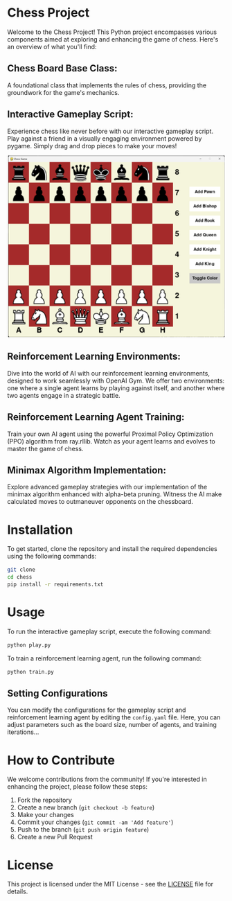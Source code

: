 # Chess Project

Welcome to the Chess Project! This Python project encompasses various components aimed at exploring and enhancing the game of chess. Here's an overview of what you'll find:

## Chess Board Base Class: 
A foundational class that implements the rules of chess, providing the groundwork for the game's mechanics.

## Interactive Gameplay Script: 
Experience chess like never before with our interactive gameplay script. Play against a friend in a visually engaging environment powered by pygame. Simply drag and drop pieces to make your moves!
<center>
<img src="./assets/game.png" alt="menu" width="500">
</center>


## Reinforcement Learning Environments: 
Dive into the world of AI with our reinforcement learning environments, designed to work seamlessly with OpenAI Gym. We offer two environments: one where a single agent learns by playing against itself, and another where two agents engage in a strategic battle.

## Reinforcement Learning Agent Training: 
Train your own AI agent using the powerful Proximal Policy Optimization (PPO) algorithm from ray.rllib. Watch as your agent learns and evolves to master the game of chess.

## Minimax Algorithm Implementation: 
Explore advanced gameplay strategies with our implementation of the minimax algorithm enhanced with alpha-beta pruning. Witness the AI make calculated moves to outmaneuver opponents on the chessboard.

# Installation
To get started, clone the repository and install the required dependencies using the following commands:

```bash
git clone
cd chess
pip install -r requirements.txt
```

# Usage
To run the interactive gameplay script, execute the following command:

```bash
python play.py
```

To train a reinforcement learning agent, run the following command:

```bash
python train.py
```

## Setting Configurations
You can modify the configurations for the gameplay script and reinforcement learning agent by editing the `config.yaml` file. Here, you can adjust parameters such as the board size, number of agents, and training iterations...

# How to Contribute
We welcome contributions from the community! If you're interested in enhancing the project, please follow these steps:

1. Fork the repository
2. Create a new branch (`git checkout -b feature`)
3. Make your changes
4. Commit your changes (`git commit -am 'Add feature'`)
5. Push to the branch (`git push origin feature`)
6. Create a new Pull Request

# License
This project is licensed under the MIT License - see the [LICENSE](LICENSE) file for details.